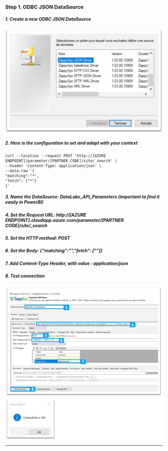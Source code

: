 ### Step 1. ODBC JSON DataSource

##### 1. Create a new ODBC JSON DataSource

![dataviz_init_1](imgs/dataviz_init_1.png "")

##### 2. Here is the configuration to set and adapt with your context

	curl --location --request POST 'http://[AZURE ENDPOINT]/parameter/[PARTNER_CODE]/site/_search' \
	--header 'Content-Type: application/json' \
	--data-raw '{
	"matching":"*",
	"fetch": ["*"]
	}'

##### 3. Name the DataSource: DataLake_API_Parameters (important to find it easily in PowerBI)

##### 4. Set the Request URL: http://[AZURE ENDPOINT].cloudapp.azure.com/parameter/[PARTNER CODE]/site/_search

##### 5. Set the HTTP method: POST

##### 6. Set the Body: {"matching":"*","fetch": ["*"]}

##### 7. Add Content-Type Header, with value : application/json

##### 8. Test connection

![dataviz_init_2](imgs/dataviz_init_2.png "")

----